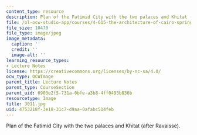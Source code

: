 ```yaml
---
content_type: resource
description: Plan of the Fatimid City with the two palaces and Khitat (after Ravaisse).
file: /ol-ocw-studio-app/courses/4-615-the-architecture-of-cairo-spring-2002/4753218f3e1831c7d9aa0afabc514feb_3011.jpg
file_size: 10470
file_type: image/jpeg
image_metadata:
  caption: ''
  credit: ''
  image-alt: ''
learning_resource_types:
- Lecture Notes
license: https://creativecommons.org/licenses/by-nc-sa/4.0/
ocw_type: OCWImage
parent_title: Lecture Notes
parent_type: CourseSection
parent_uid: 6903e2f5-731a-0bfe-a3b8-4ff0493b836b
resourcetype: Image
title: 3011.jpg
uid: 4753218f-3e18-31c7-d9aa-0afabc514feb
---
```

Plan of the Fatimid City with the two palaces and Khitat (after Ravaisse).